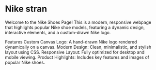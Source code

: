 <h1> Nike stran </h1>


Welcome to the Nike Shoes Page! This is a modern, responsive webpage that highlights popular Nike shoe models, featuring a dynamic design, interactive elements, and a custom-drawn Nike logo.

Features
Custom Canvas Logo: A hand-drawn Nike logo rendered dynamically on a canvas.
Modern Design: Clean, minimalistic, and stylish layout using CSS.
Responsive Layout: Fully optimized for desktop and mobile viewing.
Product Highlights: Includes key features and images of popular Nike shoes.
